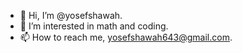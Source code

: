 - 👋 Hi, I’m @yosefshawah.
- 👀 I’m interested in math and coding.
- 📫 How to reach me, yosefshawah643@gmail.com.


<!---
yosefshawah/yosefshawah is a ✨ special ✨ repository because its `README.md` (this file) appears on your GitHub profile.
You can click the Preview link to take a look at your changes.
--->
